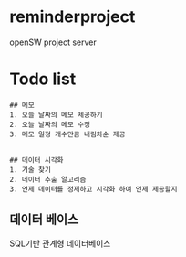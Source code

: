 # reminderproject
 openSW project server

# Todo list
    ## 메모
    1. 오늘 날짜의 메모 제공하기
    2. 오늘 날짜의 메모 수정
    3. 메모 일정 개수만큼 내림차순 제공


    ## 데이터 시각화
    1. 기술 찾기
    2. 데이터 추출 알고리즘
    3. 언제 데이터를 정제하고 시각화 하여 언제 제공할지

## 데이터 베이스
SQL기반 관계형 데이터베이스